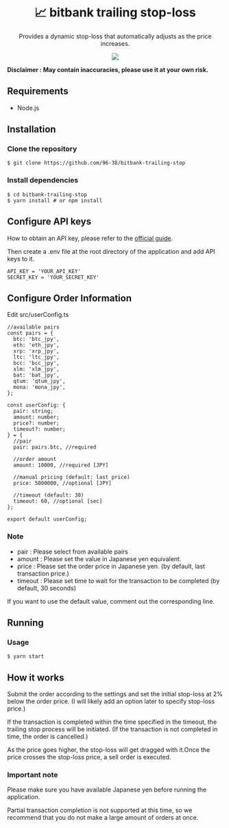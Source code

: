 <h1 align="center">📈 bitbank trailing stop-loss</h1>

<p align="center">
Provides a dynamic stop-loss that automatically adjusts as the price increases.
</p>
<p align="center">
    <img src="https://img.shields.io/badge/license-MIT-green.svg" />
</p>
<b>
Disclaimer : May contain inaccuracies, please use it at your own risk.
</b>

## Requirements

- Node.js

## Installation

### Clone the repository

```
$ git clone https://github.com/96-38/bitbank-trailing-stop
```

### Install dependencies

```
$ cd bitbank-trailing-stop
$ yarn install # or npm install
```

## Configure API keys

How to obtain an API key, please refer to the [official guide](https://support.bitbank.cc/hc/ja/articles/360036234574-API%E3%82%AD%E3%83%BC%E3%81%AE%E7%99%BA%E8%A1%8C%E3%81%A8API%E4%BB%95%E6%A7%98%E3%81%AE%E7%A2%BA%E8%AA%8D%E6%96%B9%E6%B3%95#h_62a68a59-b459-421e-8c18-335677d1a0a2).

Then create a .env file at the root directory of the application and add API keys to it.

```
API_KEY = 'YOUR_API_KEY'
SECRET_KEY = 'YOUR_SECRET_KEY'
```

## Configure Order Information

Edit src/userConfig.ts

```
//available pairs
const pairs = {
  btc: 'btc_jpy',
  eth: 'eth_jpy',
  xrp: 'xrp_jpy',
  ltc: 'ltc_jpy',
  bcc: 'bcc_jpy',
  xlm: 'xlm_jpy',
  bat: 'bat_jpy',
  qtum: 'qtum_jpy',
  mona: 'mona_jpy',
};

const userConfig: {
  pair: string;
  amount: number;
  price?: number;
  timeout?: number;
} = {
  //pair
  pair: pairs.btc, //required

  //order amount
  amount: 10000, //required [JPY]

  //manual pricing (default: last price)
  price: 5000000, //optional [JPY]

  //timeout (default: 30)
  timeout: 60, //optional [sec]
};

export default userConfig;
```

### Note

- pair : Please select from available pairs
- amount : Please set the value in Japanese yen equivalent.
- price : Please set the order price in Japanese yen. (by default, last transaction price.)
- timeout : Please set time to wait for the transaction to be completed (by default, 30 seconds)

If you want to use the default value, comment out the corresponding line.

## Running

### Usage

```
$ yarn start
```

## How it works

Submit the order according to the settings and set the initial stop-loss at 2% below the order price. (I will likely add an option later to specify stop-loss price.)

If the transaction is completed within the time specified in the timeout, the trailing stop process will be initiated. (If the transaction is not completed in time, the order is cancelled.)

As the price goes higher, the stop-loss will get dragged with it.Once the price crosses the stop-loss price, a sell order is executed.

### Important note

Please make sure you have available Japanese yen before running the application.

Partial transaction completion is not supported at this time, so we recommend that you do not make a large amount of orders at once.
